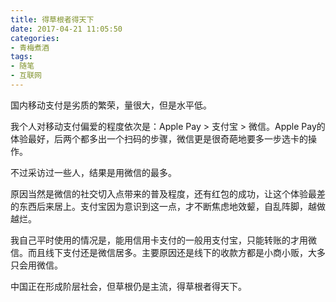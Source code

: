 ```yaml
---
title: 得草根者得天下
date: 2017-04-21 11:05:50
categories:
- 青梅煮酒
tags:
- 随笔
- 互联网
---
```


国内移动支付是劣质的繁荣，量很大，但是水平低。

我个人对移动支付偏爱的程度依次是：Apple Pay > 支付宝 > 微信。Apple Pay的体验最好，后两个都多出一个扫码的步骤，微信更是很奇葩地要多一步选卡的操作。

不过采访过一些人，结果是用微信的最多。

原因当然是微信的社交切入点带来的普及程度，还有红包的成功，让这个体验最差的东西后来居上。支付宝因为意识到这一点，才不断焦虑地效颦，自乱阵脚，越做越烂。

我自己平时使用的情况是，能用信用卡支付的一般用支付宝，只能转账的才用微信。而且线下支付还是微信居多。主要原因还是线下的收款方都是小商小贩，大多只会用微信。

中国正在形成阶层社会，但草根仍是主流，得草根者得天下。

